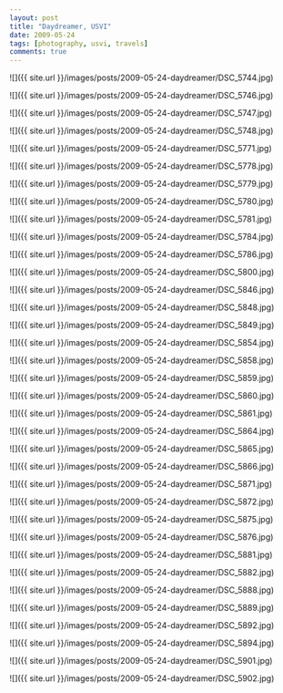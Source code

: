```yaml
---
layout: post
title: "Daydreamer, USVI"
date: 2009-05-24
tags: [photography, usvi, travels]
comments: true
---
```

![]({{ site.url }}/images/posts/2009-05-24-daydreamer/DSC_5744.jpg)

![]({{ site.url }}/images/posts/2009-05-24-daydreamer/DSC_5746.jpg)

![]({{ site.url }}/images/posts/2009-05-24-daydreamer/DSC_5747.jpg)

![]({{ site.url }}/images/posts/2009-05-24-daydreamer/DSC_5748.jpg)

![]({{ site.url }}/images/posts/2009-05-24-daydreamer/DSC_5771.jpg)

![]({{ site.url }}/images/posts/2009-05-24-daydreamer/DSC_5778.jpg)

![]({{ site.url }}/images/posts/2009-05-24-daydreamer/DSC_5779.jpg)

![]({{ site.url }}/images/posts/2009-05-24-daydreamer/DSC_5780.jpg)

![]({{ site.url }}/images/posts/2009-05-24-daydreamer/DSC_5781.jpg)

![]({{ site.url }}/images/posts/2009-05-24-daydreamer/DSC_5784.jpg)

![]({{ site.url }}/images/posts/2009-05-24-daydreamer/DSC_5786.jpg)

![]({{ site.url }}/images/posts/2009-05-24-daydreamer/DSC_5800.jpg)

![]({{ site.url }}/images/posts/2009-05-24-daydreamer/DSC_5846.jpg)

![]({{ site.url }}/images/posts/2009-05-24-daydreamer/DSC_5848.jpg)

![]({{ site.url }}/images/posts/2009-05-24-daydreamer/DSC_5849.jpg)

![]({{ site.url }}/images/posts/2009-05-24-daydreamer/DSC_5854.jpg)

![]({{ site.url }}/images/posts/2009-05-24-daydreamer/DSC_5858.jpg)

![]({{ site.url }}/images/posts/2009-05-24-daydreamer/DSC_5859.jpg)

![]({{ site.url }}/images/posts/2009-05-24-daydreamer/DSC_5860.jpg)

![]({{ site.url }}/images/posts/2009-05-24-daydreamer/DSC_5861.jpg)

![]({{ site.url }}/images/posts/2009-05-24-daydreamer/DSC_5864.jpg)

![]({{ site.url }}/images/posts/2009-05-24-daydreamer/DSC_5865.jpg)

![]({{ site.url }}/images/posts/2009-05-24-daydreamer/DSC_5866.jpg)

![]({{ site.url }}/images/posts/2009-05-24-daydreamer/DSC_5871.jpg)

![]({{ site.url }}/images/posts/2009-05-24-daydreamer/DSC_5872.jpg)

![]({{ site.url }}/images/posts/2009-05-24-daydreamer/DSC_5875.jpg)

![]({{ site.url }}/images/posts/2009-05-24-daydreamer/DSC_5876.jpg)

![]({{ site.url }}/images/posts/2009-05-24-daydreamer/DSC_5881.jpg)

![]({{ site.url }}/images/posts/2009-05-24-daydreamer/DSC_5882.jpg)

![]({{ site.url }}/images/posts/2009-05-24-daydreamer/DSC_5888.jpg)

![]({{ site.url }}/images/posts/2009-05-24-daydreamer/DSC_5889.jpg)

![]({{ site.url }}/images/posts/2009-05-24-daydreamer/DSC_5892.jpg)

![]({{ site.url }}/images/posts/2009-05-24-daydreamer/DSC_5894.jpg)

![]({{ site.url }}/images/posts/2009-05-24-daydreamer/DSC_5901.jpg)

![]({{ site.url }}/images/posts/2009-05-24-daydreamer/DSC_5902.jpg)

